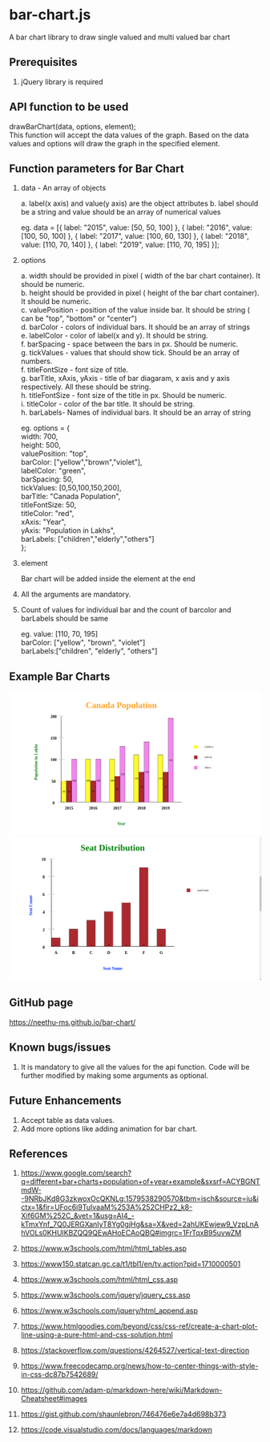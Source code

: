 # bar-chart.js

A bar chart library to draw single valued and multi valued bar chart

## Prerequisites

1. jQuery library is required

## API function to be used

   drawBarChart(data, options, element);  
   This function will accept the data values of the graph. Based on the data values and options will draw the graph in the specified element.

## Function parameters for Bar Chart

1. data - An array of objects

   a. label(x axis) and value(y axis) are the object attributes
   b. label should be a string and value should be an array of numerical values

      eg.
            data = [{
                label: "2015",
                value: [50, 50, 100]
            }, {
                label: "2016",
                value: [100, 50, 100]
            }, {
                label: "2017",
                value: [100, 60, 130]
            }, {
                label: "2018",
                value: [110, 70, 140]
            }, {
                label: "2019",
                value: [110, 70, 195]
            }];

2. options

   a. width should be provided in pixel ( width of the bar chart container). It should be numeric.  
   b. height should be provided in pixel ( height of the bar chart container). It should be numeric.  
   c. valuePosition - position of the value inside bar. It should be string ( can be "top", "bottom" or "center")  
   d. barColor - colors of individual bars. It should be an array of strings  
   e. labelColor - color of  label(x and y). It should be string.  
   f. barSpacing - space between the bars in px. Should be numeric.  
   g. tickValues - values that should show tick. Should be an array of numbers.  
   f. titleFontSize - font size of title.  
   g. barTitle, xAxis, yAxis - title of bar diagaram, x axis and y axis respectively. All these should be string.  
   h. titleFontSize - font size of the title in px. Should be numeric.  
   i. titleColor - color of the bar title. It should be string.  
   h. barLabels- Names of individual bars. It should be an array of string  

      eg. options = {  
        width: 700,  
        height: 500,  
        valuePosition: "top",  
        barColor: ["yellow","brown","violet"],  
        labelColor: "green",  
        barSpacing: 50,  
        tickValues: [0,50,100,150,200],  
        barTitle: "Canada Population",  
        titleFontSize: 50,  
        titleColor: "red",  
        xAxis: "Year",  
        yAxis: "Population in Lakhs",  
        barLabels: ["children","elderly","others"]  
      };  

3. element

   Bar chart will be added inside the element at the end

4. All the arguments are mandatory.
5. Count of values for individual bar and the count of barcolor and barLabels should be same

     eg.
        value: [110, 70, 195]  
        barColor: ["yellow", "brown", "violet"]  
        barLabels:["children", "elderly", "others"]  

## Example Bar Charts

![barchart1](images/barchart1.png)  
![barchart2](images/barchart2.png)  

## GitHub page

   <https://neethu-ms.github.io/bar-chart/>  

## Known bugs/issues

1. It is mandatory to give all the values for the api function. Code will be further modified by making some arguments as optional.

## Future Enhancements

1. Accept table as data values.
2. Add more options like adding animation for bar chart.

## References

   1. <https://www.google.com/search?q=different+bar+charts+population+of+year+example&sxsrf=ACYBGNTmdW--9NRbJKd8G3zkwoxOcQKNLg:1579538290570&tbm=isch&source=iu&ictx=1&fir=UFoc6i9TuIvaaM%253A%252CHPz2_k8-Xif6GM%252C_&vet=1&usg=AI4_-kTmxYnf_7Q0JERGXanIyT8Yg0gjHg&sa=X&ved=2ahUKEwjew9_VzpLnAhVOLs0KHUlKBZQQ9QEwAHoECAoQBQ#imgrc=1FrTqxB95uvwZM>  

   2. <https://www.w3schools.com/html/html_tables.asp>  
   3. <https://www150.statcan.gc.ca/t1/tbl1/en/tv.action?pid=1710000501>  
   4. <https://www.w3schools.com/html/html_css.asp>  
   5. <https://www.w3schools.com/jquery/jquery_css.asp>  
   6. <https://www.w3schools.com/jquery/html_append.asp>
   7. <https://www.htmlgoodies.com/beyond/css/css-ref/create-a-chart-plot-line-using-a-pure-html-and-css-solution.html>  
   8. <https://stackoverflow.com/questions/4264527/vertical-text-direction>  
   9. <https://www.freecodecamp.org/news/how-to-center-things-with-style-in-css-dc87b7542689/>  
   10. <https://github.com/adam-p/markdown-here/wiki/Markdown-Cheatsheet#images>  
   11. <https://gist.github.com/shaunlebron/746476e6e7a4d698b373>  
   12. <https://code.visualstudio.com/docs/languages/markdown>  
